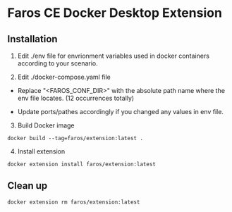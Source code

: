 # Faros CE Docker Desktop Extension

## Installation
1. Edit ./env file for envrionment variables used in docker containers according to your scenario.

2. Edit ./docker-compose.yaml file

  - Replace "\<FAROS\_CONF\_DIR\>" with the absolute path name where the env file locates. (12 occurrences totally)

  - Update ports/pathes accordingly if you changed any values in env file.

3. Build Docker image

  ```shell
  docker build --tag=faros/extension:latest .
  ```

4. Install extension

  ```shell
  docker extension install faros/extension:latest
  ```

## Clean up

  ```shell
  docker extension rm faros/extension:latest
  ```